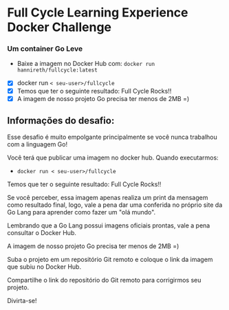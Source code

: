 # Full Cycle Learning Experience Docker Challenge 

### **Um container Go Leve**

- Baixe a imagem no Docker Hub com: `docker run hannireth/fullcycle:latest `
  
- [X] docker run `< seu-user>/fullcycle`
- [X] Temos que ter o seguinte resultado: Full Cycle Rocks!!
- [X] A imagem de nosso projeto Go precisa ter menos de 2MB =)

## Informações do desafio:

Esse desafio é muito empolgante principalmente se você nunca trabalhou com a linguagem Go!

Você terá que publicar uma imagem no docker hub. Quando executarmos:

- `docker run < seu-user>/fullcycle`

Temos que ter o seguinte resultado: Full Cycle Rocks!!

Se você perceber, essa imagem apenas realiza um print da mensagem como resultado final, logo,
vale a pena dar uma conferida no próprio site da Go Lang para aprender como fazer um "olá mundo".

Lembrando que a Go Lang possui imagens oficiais prontas, vale a pena consultar o Docker Hub.

A imagem de nosso projeto Go precisa ter menos de 2MB =)

Suba o projeto em um repositório Git remoto e coloque o link da imagem que subiu no Docker Hub.

Compartilhe o link do repositório do Git remoto para corrigirmos seu projeto.

Divirta-se!

